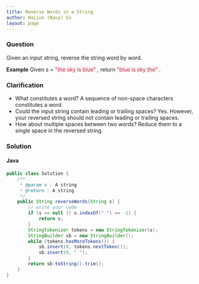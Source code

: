 ```yaml
---
title: Reverse Words in a String
author: Haijun (Navy) Su
layout: page
---
```

### Question
Given an input string, reverse the string word by word.

**Example**
Given s = <font style="color: #C72541; background: #F9F2F4;">"the sky is blue" </font>,
return <font style="color: #C72541; background: #F9F2F4;">"blue is sky the" </font>.

### Clarification
* What constitutes a word?
A sequence of non-space characters constitutes a word.
* Could the input string contain leading or trailing spaces?
Yes. However, your reversed string should not contain leading or trailing spaces.
* How about multiple spaces between two words?
Reduce them to a single space in the reversed string.

### Solution
#### Java
~~~ java
public class Solution {
    /**
     * @param s : A string
     * @return : A string
     */
    public String reverseWords(String s) {
        // write your code
        if (s == null || s.indexOf(" ") == -1) {
            return s;
        }
        StringTokenizer tokens = new StringTokenizer(s);
        StringBuilder sb = new StringBuilder();
        while (tokens.hasMoreTokens()) {
            sb.insert(0, tokens.nextToken());
            sb.insert(0, " ");
        }
        return sb.toString().trim();
    }
}
~~~
